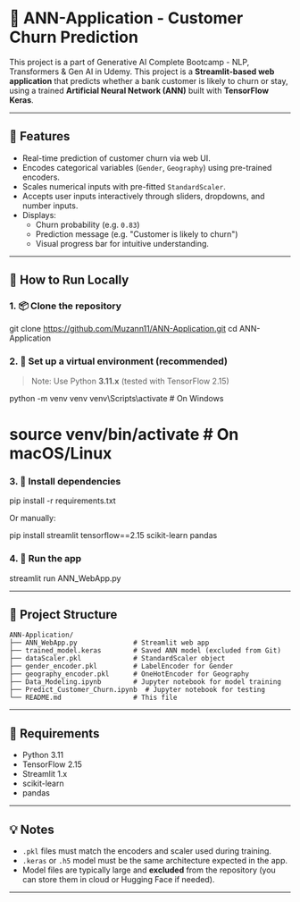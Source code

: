 # 🧠 ANN-Application - Customer Churn Prediction

This project is a part of Generative AI Complete Bootcamp - NLP, Transformers & Gen AI in Udemy.
This project is a **Streamlit-based web application** that predicts whether a bank customer is likely to churn or stay, using a trained **Artificial Neural Network (ANN)** built with **TensorFlow Keras**.

---

## 🔧 Features
- Real-time prediction of customer churn via web UI.
- Encodes categorical variables (`Gender`, `Geography`) using pre-trained encoders.
- Scales numerical inputs with pre-fitted `StandardScaler`.
- Accepts user inputs interactively through sliders, dropdowns, and number inputs.
- Displays:
  - Churn probability (e.g. `0.83`)
  - Prediction message (e.g. "Customer is likely to churn")
  - Visual progress bar for intuitive understanding.

---

## 🚀 How to Run Locally

### 1. 📦 Clone the repository

git clone https://github.com/Muzann11/ANN-Application.git
cd ANN-Application

### 2. 🐍 Set up a virtual environment (recommended)

> Note: Use Python **3.11.x** (tested with TensorFlow 2.15)

python -m venv venv
venv\Scripts\activate  # On Windows
# source venv/bin/activate  # On macOS/Linux


### 3. 📄 Install dependencies

pip install -r requirements.txt

Or manually:

pip install streamlit tensorflow==2.15 scikit-learn pandas

### 4. 🧪 Run the app

streamlit run ANN_WebApp.py

---

## 📁 Project Structure

```
ANN-Application/
├── ANN_WebApp.py              # Streamlit web app
├── trained_model.keras        # Saved ANN model (excluded from Git)
├── dataScaler.pkl             # StandardScaler object
├── gender_encoder.pkl         # LabelEncoder for Gender
├── geography_encoder.pkl      # OneHotEncoder for Geography
├── Data_Modeling.ipynb        # Jupyter notebook for model training
├── Predict_Customer_Churn.ipynb  # Jupyter notebook for testing
└── README.md                  # This file
```

---

## 📌 Requirements

* Python 3.11
* TensorFlow 2.15
* Streamlit 1.x
* scikit-learn
* pandas

---

## 💡 Notes

* `.pkl` files must match the encoders and scaler used during training.
* `.keras` or `.h5` model must be the same architecture expected in the app.
* Model files are typically large and **excluded** from the repository (you can store them in cloud or Hugging Face if needed).

---

